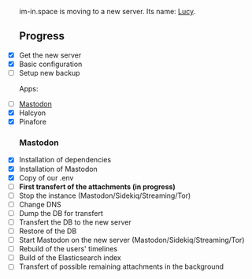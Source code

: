 im-in.space is moving to a new server. Its name: [Lucy](https://en.wikipedia.org/wiki/Lucy_(spacecraft)).


## Progress
- [x] Get the new server
- [x] Basic configuration
- [ ] Setup new backup

Apps:

- [ ] [Mastodon](#Mastodon)
- [x] Halcyon 
- [x] Pinafore

### Mastodon

- [x] Installation of dependencies
- [x] Installation of Mastodon
- [x] Copy of our .env
- [ ] **First transfert of the attachments (in progress)**
- [ ] Stop the instance (Mastodon/Sidekiq/Streaming/Tor)
- [ ] Change DNS
- [ ] Dump the DB for transfert
- [ ] Transfert the DB to the new server
- [ ] Restore of the DB
- [ ] Start Mastodon on the new server (Mastodon/Sidekiq/Streaming/Tor)
- [ ] Rebuild of the users' timelines
- [ ] Build of the Elasticsearch index
- [ ] Transfert of possible remaining attachments in the background

<style>
ul.task-list {
  list-style: none;
  padding-left: 0;
}

.task-list-item-checkbox {
  margin-right: 10px;
}
</style>
